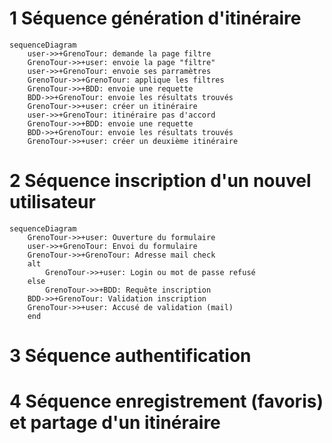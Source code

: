 # 1 Séquence génération d'itinéraire

```mermaid
sequenceDiagram
    user->>+GrenoTour: demande la page filtre
    GrenoTour->>+user: envoie la page "filtre"
    user->>+GrenoTour: envoie ses parramètres 
    GrenoTour->>+GrenoTour: applique les filtres
    GrenoTour->>+BDD: envoie une requette
    BDD->>+GrenoTour: envoie les résultats trouvés
    GrenoTour->>+user: créer un itinéraire
    user->>+GrenoTour: itinéraire pas d'accord
    GrenoTour->>+BDD: envoie une requette
    BDD->>+GrenoTour: envoie les résultats trouvés
    GrenoTour->>+user: créer un deuxième itinéraire

```

# 2 Séquence inscription d'un nouvel utilisateur

```mermaid
sequenceDiagram
    GrenoTour->>+user: Ouverture du formulaire
    user->>+GrenoTour: Envoi du formulaire
    GrenoTour->>+GrenoTour: Adresse mail check
    alt
        GrenoTour->>+user: Login ou mot de passe refusé 
    else
        GrenoTour->>+BDD: Requête inscription
    BDD->>+GrenoTour: Validation inscription
    GrenoTour->>+user: Accusé de validation (mail)
    end
```

# 3 Séquence authentification


# 4 Séquence enregistrement (favoris) et partage d'un itinéraire

